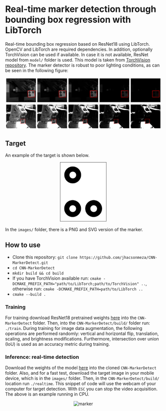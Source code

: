 # Real-time marker detection through bounding box regression with LibTorch

Real-time bounding box regression based on ResNet18 using LibTorch. OpenCV and LibTorch are required dependencies. In addition, optionally TorchVision can be used if available. In case it is not available, ResNet model from `model/` folder is used. This model is taken from [TorchVision repository](https://github.com/pytorch/vision/blob/master/torchvision/csrc/models/resnet.cpp). The marker detector is robust to poor lighting conditions, as can be seen in the following figure:

<div style="text-align:center"><img src="images/results.png" alt="results" style="width: 1000px;"/></div>


## Target
An example of the target is shown below.

<p align="center">
    <img src="images/marker.svg" alt="marker" style="width: 150px;"/>
</p>

In the `images/` folder, there is a PNG and SVG version of the marker.


## How to use

* Clone this repository: `git clone https://github.com/jhacsonmeza/CNN-MarkerDetect.git` 
* `cd CNN-MarkerDetect`
* `mkdir build && cd build`
* If you have TorchVision available run: `cmake -DCMAKE_PREFIX_PATH="path/to/LibTorch;path/to/TorchVision" ..`, otherwise run: `cmake -DCMAKE_PREFIX_PATH=path/to/LibTorch ..`
* `cmake --build .`

### Training

For training download ResNet18 pretrained weights [here](https://drive.google.com/file/d/1GhMLLNvJqhgsdrE2zNuTF7kRwCRFSUe6/view?usp=sharing) into the `CNN-MarkerDetect` folder. Then, into the `CNN-MarkerDetect/build/` folder run: `./train`. During training for image data augmentation, the following operations are performed randomly: vertical and horizontal flip, translation, scaling, and brightness modifications. Furthermore, intersection over union (IoU) is used as an accuracy metric during training.

### Inference: real-time detection

Download the weights of the model [here](https://drive.google.com/file/d/1B4WGW0mOWbw5i6YFkDa0a_G5iCqksHkw/view?usp=sharing) into the cloned `CNN-MarkerDetect` folder. Also, and for a fast test, download the target image in your mobile device, which is in the `images/` folder. Then, in the `CNN-MarkerDetect/build/` location run `./realtime`. This snippet of code will use the webcam of your computer for target detection. With `ESC` you can stop the video acquisition. The above is an example running in CPU.

<p align="center">
    <img src="images/detection.gif" alt="marker" style="width: 500px;"/>
</p>